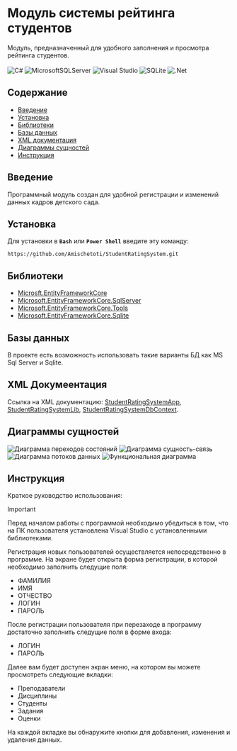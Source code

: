 # Модуль системы рейтинга студентов
Модуль, предназначенный для удобного заполнения и просмотра рейтинга студентов. \
\
![C#](https://img.shields.io/badge/c%23-%23239120.svg?style=for-the-badge&logo=csharp&logoColor=white)
![MicrosoftSQLServer](https://img.shields.io/badge/Microsoft%20SQL%20Server-CC2927?style=for-the-badge&logo=microsoft%20sql%20server&logoColor=white)
![Visual Studio](https://img.shields.io/badge/Visual%20Studio-5C2D91.svg?style=for-the-badge&logo=visual-studio&logoColor=white)
![SQLite](https://img.shields.io/badge/sqlite-%2307405e.svg?style=for-the-badge&logo=sqlite&logoColor=white)
![.Net](https://img.shields.io/badge/.NET-5C2D91?style=for-the-badge&logo=.net&logoColor=white)


## Содержание
- [Введение](#введение)
- [Установка](#установка)
- [Библиотеки](#библиотеки)
- [Базы данных](#базы-данных)
- [XML документация](#xml-документация)
- [Диаграммы сущностей](#диаграммы-сущностей)
- [Инструкция](#инструкция)
  
## Введение
Программный модуль создан для удобной регистрации и изменений данных кадров детского сада.

## Установка
Для установки в **`Bash`** или **`Power Shell`** введите эту команду:
```
https://github.com/Amischetoti/StudentRatingSystem.git
```

## Библиотеки
* [Microsft.EntityFrameworkCore](https://www.nuget.org/packages/Microsoft.EntityFrameworkCore/)
* [Microsoft.EntityFrameworkCore.SqlServer](https://www.nuget.org/packages/Microsoft.EntityFrameworkCore.SqlServer/10.0.0-preview.2.25163.8)
* [Microsoft.EntityFrameworkCore.Tools](https://www.nuget.org/packages/Microsoft.EntityFrameworkCore.Tools/10.0.0-preview.2.25163.8)
* [Microsoft.EntityFrameworkCore.Sqlite](https://www.nuget.org/packages/Microsoft.EntityFrameworkCore.Sqlite/10.0.0-preview.2.25163.8)

## Базы данных
В проекте есть возможность использовать такие варианты БД как MS Sql Server и Sqlite.

## XML Докумеентация
Ссылка на XML документацию:
[StudentRatingSystemApp](https://github.com/QuanYizhenpls/Kindergarten/blob/main/KinderApp.xml),
[StudentRatingSystemLib](https://github.com/QuanYizhenpls/Kindergarten/blob/main/KinderData.xml),
[StudentRatingSystemDbContext](https://github.com/QuanYizhenpls/Kindergarten/blob/main/KinderDbContext.xml).

## Диаграммы сущностей
![Диаграмма переходов состояний](https://github.com/QuanYizhenpls/Kindergarten/blob/main/Диаграмма%20переходов%20состояний.drawio)
![Диаграмма сущность-связь](https://github.com/QuanYizhenpls/Kindergarten/blob/main/Диаграмма%20сущность-связь.drawio)
![Диаграмма потоков данных](https://github.com/QuanYizhenpls/Kindergarten/blob/main/Диаграмма%20потоков%20данных.drawio)
![Функциональная диаграмма](https://github.com/QuanYizhenpls/Kindergarten/blob/main/Функциональная%20диаграмма.drawio)

## Инструкция
Краткое руководство использования:
> [!IMPORTANT]
> Перед началом работы с программой необходимо убедиться в том, что на ПК пользователя установлена Visual Studio с установленными библиотеками.

  Регистрация новых пользователей осуществляется непосредственно в программе. На экране будет открыта форма регистрации, в которой необходимо заполнить следущие поля:
 - ФАМИЛИЯ
 - ИМЯ
 - ОТЧЕСТВО
 - ЛОГИН
 - ПАРОЛЬ

  После регистрации пользователя при перезаходе в программу достаточно заполнить следущие поля в форме входа:
 - ЛОГИН
 - ПАРОЛЬ
 
  Далее вам будет доступен экран меню, на котором вы можете просмотреть следующие вкладки:
 - Преподаватели
 - Дисциплины
 - Студенты
 - Задания
 - Оценки

  На каждой вкладке вы обнаружите кнопки для добавления, изменения и удаления данных.
